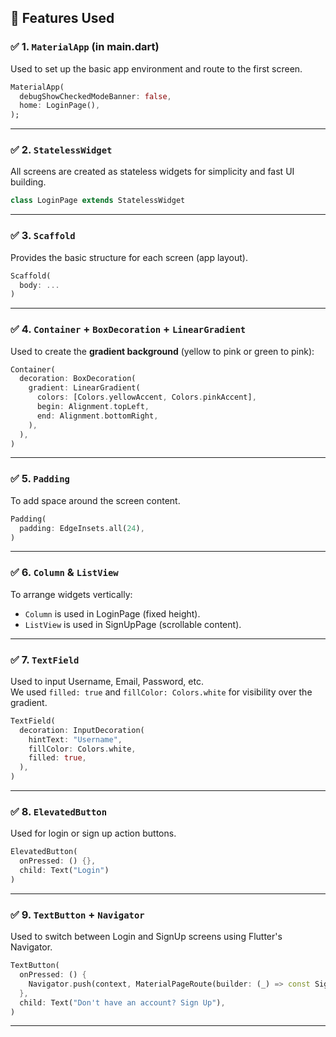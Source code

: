 ## 🚀 Features Used

### ✅ 1. `MaterialApp` (in main.dart)
Used to set up the basic app environment and route to the first screen.

```dart
MaterialApp(
  debugShowCheckedModeBanner: false,
  home: LoginPage(),
);
```

---

### ✅ 2. `StatelessWidget`
All screens are created as stateless widgets for simplicity and fast UI building.

```dart
class LoginPage extends StatelessWidget
```

---

### ✅ 3. `Scaffold`
Provides the basic structure for each screen (app layout).

```dart
Scaffold(
  body: ...
)
```

---

### ✅ 4. `Container` + `BoxDecoration` + `LinearGradient`
Used to create the **gradient background** (yellow to pink or green to pink):

```dart
Container(
  decoration: BoxDecoration(
    gradient: LinearGradient(
      colors: [Colors.yellowAccent, Colors.pinkAccent],
      begin: Alignment.topLeft,
      end: Alignment.bottomRight,
    ),
  ),
)
```

---

### ✅ 5. `Padding`
To add space around the screen content.

```dart
Padding(
  padding: EdgeInsets.all(24),
)
```

---

### ✅ 6. `Column` & `ListView`
To arrange widgets vertically:
- `Column` is used in LoginPage (fixed height).
- `ListView` is used in SignUpPage (scrollable content).

---

### ✅ 7. `TextField`
Used to input Username, Email, Password, etc.  
We used `filled: true` and `fillColor: Colors.white` for visibility over the gradient.

```dart
TextField(
  decoration: InputDecoration(
    hintText: "Username",
    fillColor: Colors.white,
    filled: true,
  ),
)
```

---

### ✅ 8. `ElevatedButton`
Used for login or sign up action buttons.

```dart
ElevatedButton(
  onPressed: () {},
  child: Text("Login")
)
```

---

### ✅ 9. `TextButton` + `Navigator`
Used to switch between Login and SignUp screens using Flutter's Navigator.

```dart
TextButton(
  onPressed: () {
    Navigator.push(context, MaterialPageRoute(builder: (_) => const SignUpPage()));
  },
  child: Text("Don't have an account? Sign Up"),
)
```

---
